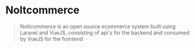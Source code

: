 # Noltcommerce

> Noltcommerce is an open source ecommerce system built using Laravel and VueJS, consisting of api's for the backend and consumed by VueJS for the frontend
